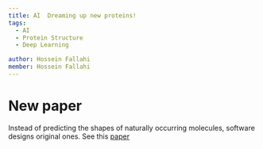 ```yaml
---
title: AI  Dreaming up new proteins!
tags:
  - AI
  - Protein Structure
  - Deep Learning

author: Hossein Fallahi
member: Hossein Fallahi
---
```


# New paper 

Instead of predicting the shapes of naturally occurring molecules, software designs original ones. See this [paper](https://www.science.org/doi/10.1126/science.abn2100)
